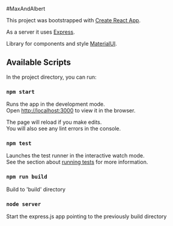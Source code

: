 #MaxAndAlbert

This project was bootstrapped with [Create React App](https://github.com/facebookincubator/create-react-app).

As a server it uses [Express](http://expressjs.com).

Library for components and style [MaterialUI](http://www.material-ui.com/).



## Available Scripts

In the project directory, you can run:

### `npm start`

Runs the app in the development mode.<br>
Open [http://localhost:3000](http://localhost:3000) to view it in the browser.

The page will reload if you make edits.<br>
You will also see any lint errors in the console.

### `npm test`

Launches the test runner in the interactive watch mode.<br>
See the section about [running tests](#running-tests) for more information.

### `npm run build`

Build to 'build' directory

### `node server`
Start the express.js app pointing to the previously build directory
